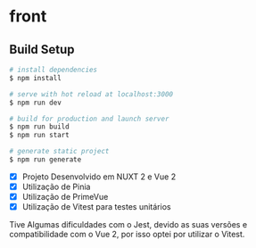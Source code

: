 # front

## Build Setup

```bash
# install dependencies
$ npm install

# serve with hot reload at localhost:3000
$ npm run dev

# build for production and launch server
$ npm run build
$ npm run start

# generate static project
$ npm run generate
```

- [x] Projeto Desenvolvido em NUXT 2 e Vue 2
- [x] Utilização de Pinia
- [x] Utilização de PrimeVue
- [x] Utilização de Vitest para testes unitários

Tive Algumas dificuldades com o Jest, devido as suas versões e compatibilidade com o Vue 2, por isso optei por utilizar o Vitest.
